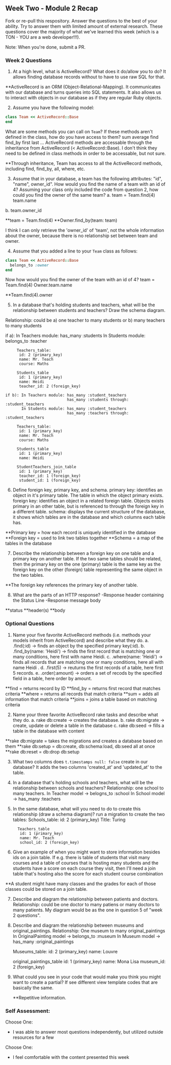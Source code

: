 ## Week Two - Module 2 Recap

Fork or re-pull this respository. Answer the questions to the best of your ability. Try to answer them with limited amount of external research. These questions cover the majority of what we've learned this week (which is a TON - YOU are a web developer!!!). 

Note: When you're done, submit a PR.


### Week 2 Questions

1. At a high level, what is ActiveRecord? What does it do/allow you to do?
  It allows finding database records without to have to use raw SQL for that.
  
  **ActiveRecord is an ORM (Object-Relational-Mapping). It communicates with our database and turns queries into SQL               statements. It also allows us to interact with objects in our database as if they are regular Ruby objects.

  
2. Assume you have the following model:

```ruby
class Team << ActiveRecord::Base
end
```

What are some methods you can call on `Team`? If these methods aren't defined in the class, how do you have access to them?
 sum
 average
 find
 find_by
 first
 last 
 ...
 ActiveRecord methods are accessable through the inheritance from ActiveRecord (< ActiveRecord::Base). I don't think they need   to be defined in class methods in order to be accessable, but not sure.
 
 **Through inheritance, Team has access to all the ActiveRecord methods, including find, find_by, all, where, etc.

3. Assume that in your database, a team has the following attributes: "id", "name", owner_id". How would you find the name of a team with an id of 4? Assuming your class only included the code from question 2, how could you find the owner of the same team?
  a. team = Team.find(4)
      team.name
  
  b. team.owner_id
  
  **team = Team.find(4)
  **Owner.find_by(team: team) 
  
  I think I can only retrieve the 'owner_id' of 'team', not the whole information about the owner, because there is no             relationship set between team and owner.  

4. Assume that you added a line to your `Team` class as follows:

```ruby
class Team << ActiveRecord::Base
  belongs_to :owner
end
```

Now how would you find the owner of the team with an id of 4?
  team = Team.find(4)
  Owner.team.name
  
  **Team.find(4).owner

5. In a database that's holding students and teachers, what will be the relationship between students and teachers? Draw the schema diagram. 

  Relationship: could be  a) one teacher to many students
                                      or
                          b) many teachers to many students 
                        
  if a): In Teachers module: has_many :students
         In Students module: belongs_to :teacher
         
         Teachers_table:
          id: 2 (primary_key)
          name: Mr. Teach
          course: Maths
  
         Students_table
          id: 1 (primary_key)
          name: Heidi 
          teacher_id: 2 (foreign_key)
                             
    if b): In Teachers module: has_many :student_teachers
                               has_many :students through: :student_teachers
           In Students module: has_many :student_teachers
                               has_many :teachers through: :student_teachers
         
         Teachers_table:
          id: 1 (primary_key)
          name: Mr. Teach
          course: Maths
  
         Students_table
          id: 1 (primary_key)
          name: Heidi 
          
         StudentTeachers_join_table 
          id: 1 (primary_key)
          teacher_id: 1 (foreign_key)
          student_id: 1 (foreign_key)
  
6. Define foreign key, primary key, and schema.
  primary key: identifies an object in it's primary table. The table in which the object primary exists.
  foreign key: identifies an object in a related foreign table. Objects exists primary in an other table, but is referenced     to through the foreign key in a different table.
  schema: displays the current structure of the database, it shows which tables are in the database and which columns each       table has.
  
  **Primary key = how each record is uniquely identified in the database
  **Foreign key = used to link two tables together
  **Schema = a map of the tables in the database
  
7. Describe the relationship between a foreign key on one table and a primary key on another table.
  If the two same tables should be related, then the primary key on the one (primary) table is the same key as the foreign key   on the other (foreign) table representing the same object in the two tables.
  
  **The foreign key references the primary key of another table.
  
8. What are the parts of an HTTP response?
  -Response header containing the Status Line
  -Response message body
  
  **status
  **header(s)
  **body

### Optional Questions

1. Name your five favorite ActiveRecord methods (i.e. methods your models inherit from ActiveRecord) and describe what they do.
  a. .find(:id) -> finds an object by the specified primary key(:id). 
  b. .find_by(name: 'Heidi') -> finds the first record that is matching one or many conditions, here first with name Heidi.
  c. .where(name: 'Heidi') -> finds all records that are matching one or many conditions, here all with name Heidi .
  d. .first(5) -> reuturns the first records of a table, here first 5 records.
  e. .order(:amount) ->  orders a set of recods by the specified field in a table, here order by amount.
  
  **find = returns record by ID
  **find_by = returns first record that matches criteria
  **where = returns all records that match criteria
  **sum = adds all information that match criteria
  **joins = joins a table based on matching criteria
  
2. Name your three favorite ActiveRecord rake tasks and describe what they do.
  a. rake db:create -> creates the database.
  b. rake db:migrate -> create, update or delete a table in the database
  c. rake db:seed -> fills a table in the database with content
  
  **rake db:migrate = takes the migrations and creates a database based on them
  **rake db:setup = db:create, db:schema:load, db:seed all at once
  **rake db:reset = db:drop db:setup

3. What two columns does `t.timestamps null: false` create in our database?
  It adds the two columns 'created_at' and 'updated_at' to the table.
   
4. In a database that's holding schools and teachers, what will be the relationship between schools and teachers?
    Relationship: one school to many teachers. 
    In Teacher model -> belogns_to :school
    In School model -> has_many :teachers
    
5. In the same database, what will you need to do to create this relationship (draw a schema diagram)?
   run a migration to create the two tables:
         Schools_table:
          id: 2 (primary_key)
          Title: Turing
     
         Teachers_table
          id: 1 (primary_key)
          name: Mr. Teach 
          school_id: 2 (foreign_key)
    

6. Give an example of when you might want to store information besides ids on a join table.
  If e.g. there is table of students that visit many courses and a table of courses that is hosting many students and the       students have a score on each course they visit, then I'll need a join table that's hosting also the score for each student   course combination
  
  **A student might have many classes and the grades for each of those classes could be stored on a join table.
      

7. Describe and diagram the relationship between patients and doctors.
    Relationship: could be one doctor to many patiens or many doctors to many patients.
    My diagram would be as the one in question 5 of "week 2 questions".


8. Describe and diagram the relationship between museums and original_paintings.
   Relationship: One museum to many original_paintings
    In OriginalPainting model -> belongs_to :museum
    In Museum model -> has_many :original_paintings
    
    Museums_table:
     id: 2 (primary_key)
     name: Louvre

    original_paintings_table
     id: 1 (primary_key)
     name: Mona Lisa 
     museum_id: 2 (foreign_key)
    
9. What could you see in your code that would make you think you might want to create a partial?
    If see different view template codes that are basically the same.
    
    **Repetitive information.
   
### Self Assessment:
Choose One:
* I was able to answer most questions independently, but utilized outside resources for a few

Choose One:
* I feel comfortable with the content presented this week
